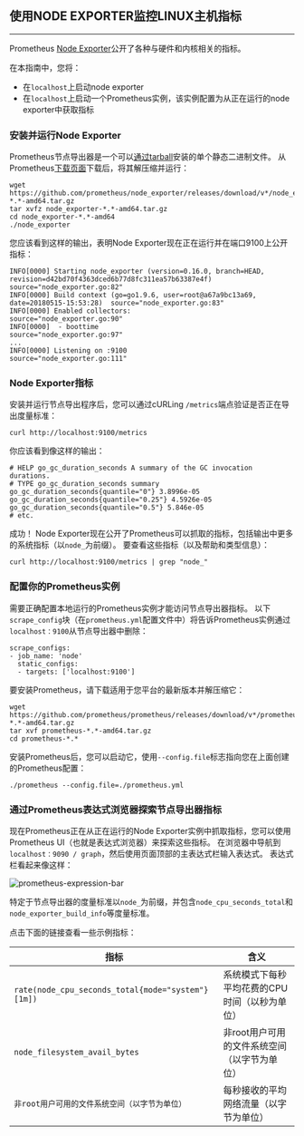 ## 使用NODE EXPORTER监控LINUX主机指标
---
Prometheus [Node Exporter](https://github.com/prometheus/node_exporter)公开了各种与硬件和内核相关的指标。

在本指南中，您将：

- 在`localhost`上启动node exporter
- 在`localhost`上启动一个Prometheus实例，该实例配置为从正在运行的node exporter中获取指标

### 安装并运行Node Exporter
Prometheus节点导出器是一个可以[通过tarball](https://prometheus.io/docs/guides/node-exporter/#tarball-installation)安装的单个静态二进制文件。 从Prometheus[下载页面](https://prometheus.io/download/#node_exporter)下载后，将其解压缩并运行：
```
wget https://github.com/prometheus/node_exporter/releases/download/v*/node_exporter-*.*-amd64.tar.gz
tar xvfz node_exporter-*.*-amd64.tar.gz
cd node_exporter-*.*-amd64
./node_exporter
```
您应该看到这样的输出，表明Node Exporter现在正在运行并在端口9100上公开指标：
```
INFO[0000] Starting node_exporter (version=0.16.0, branch=HEAD, revision=d42bd70f4363dced6b77d8fc311ea57b63387e4f)  source="node_exporter.go:82"
INFO[0000] Build context (go=go1.9.6, user=root@a67a9bc13a69, date=20180515-15:53:28)  source="node_exporter.go:83"
INFO[0000] Enabled collectors:                           source="node_exporter.go:90"
INFO[0000]  - boottime                                   source="node_exporter.go:97"
...
INFO[0000] Listening on :9100                            source="node_exporter.go:111"
```

### Node Exporter指标
安装并运行节点导出程序后，您可以通过cURLing `/metrics`端点验证是否正在导出度量标准：
```
curl http://localhost:9100/metrics
```
你应该看到像这样的输出：
```
# HELP go_gc_duration_seconds A summary of the GC invocation durations.
# TYPE go_gc_duration_seconds summary
go_gc_duration_seconds{quantile="0"} 3.8996e-05
go_gc_duration_seconds{quantile="0.25"} 4.5926e-05
go_gc_duration_seconds{quantile="0.5"} 5.846e-05
# etc.
```
成功！ Node Exporter现在公开了Prometheus可以抓取的指标，包括输出中更多的系统指标（以`node_`为前缀）。 要查看这些指标（以及帮助和类型信息）：
```
curl http://localhost:9100/metrics | grep "node_"
```

### 配置你的Prometheus实例
需要正确配置本地运行的Prometheus实例才能访问节点导出器指标。 以下`scrape_config`块（在`prometheus.yml`配置文件中）将告诉Prometheus实例通过`localhost：9100`从节点导出器中删除：
```
scrape_configs:
- job_name: 'node'
  static_configs:
  - targets: ['localhost:9100']
```
要安装Prometheus，请下载适用于您平台的最新版本并解压缩它：
```
wget https://github.com/prometheus/prometheus/releases/download/v*/prometheus-*.*-amd64.tar.gz
tar xvf prometheus-*.*-amd64.tar.gz
cd prometheus-*.*
```
安装Prometheus后，您可以启动它，使用`--config.file`标志指向您在上面创建的Prometheus配置：
```
./prometheus --config.file=./prometheus.yml
```

### 通过Prometheus表达式浏览器探索节点导出器指标
现在Prometheus正在从正在运行的Node Exporter实例中抓取指标，您可以使用Prometheus UI（也就是表达式浏览器）来探索这些指标。 在浏览器中导航到`localhost：9090 / graph`，然后使用页面顶部的主表达式栏输入表达式。 表达式栏看起来像这样：

![prometheus-expression-bar](https://prometheus.io/assets/prometheus-expression-bar.png)

特定于节点导出器的度量标准以`node_`为前缀，并包含`node_cpu_seconds_total`和`node_exporter_build_info`等度量标准。

点击下面的链接查看一些示例指标：

| 指标 | 含义 | 
|---|---|
| `rate(node_cpu_seconds_total{mode="system"}[1m])` | 系统模式下每秒平均花费的CPU时间（以秒为单位） | 
| `node_filesystem_avail_bytes` | 非root用户可用的文件系统空间（以字节为单位） |
| `非root用户可用的文件系统空间（以字节为单位）` | 每秒接收的平均网络流量（以字节为单位） | 